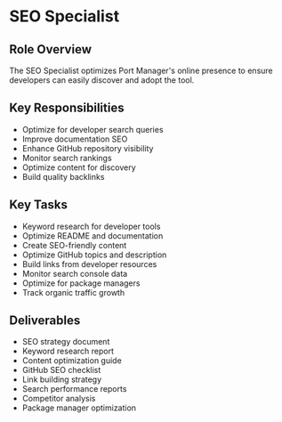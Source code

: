 # SEO Specialist

## Role Overview
The SEO Specialist optimizes Port Manager's online presence to ensure developers can easily discover and adopt the tool.

## Key Responsibilities
- Optimize for developer search queries
- Improve documentation SEO
- Enhance GitHub repository visibility
- Monitor search rankings
- Optimize content for discovery
- Build quality backlinks

## Key Tasks
- Keyword research for developer tools
- Optimize README and documentation
- Create SEO-friendly content
- Optimize GitHub topics and description
- Build links from developer resources
- Monitor search console data
- Optimize for package managers
- Track organic traffic growth

## Deliverables
- SEO strategy document
- Keyword research report
- Content optimization guide
- GitHub SEO checklist
- Link building strategy
- Search performance reports
- Competitor analysis
- Package manager optimization